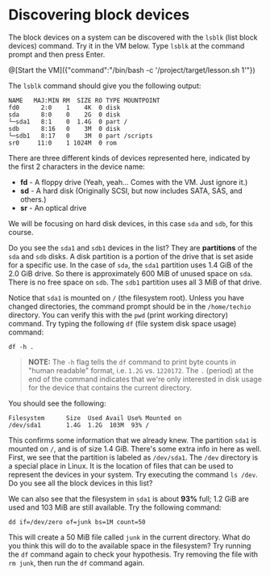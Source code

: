 # Discovering block devices
The block devices on a system can be discovered with the `lsblk` (list block devices) command. Try it in the VM below. Type `lsblk` at the command prompt and then press Enter.

@[Start the VM]({"command":"/bin/bash -c '/project/target/lesson.sh 1'"})

The `lsblk` command should give you the following output:

```
NAME   MAJ:MIN RM  SIZE RO TYPE MOUNTPOINT
fd0      2:0    1    4K  0 disk
sda      8:0    0    2G  0 disk
└─sda1   8:1    0  1.4G  0 part /
sdb      8:16   0    3M  0 disk
└─sdb1   8:17   0    3M  0 part /scripts
sr0     11:0    1 1024M  0 rom
```

There are three different kinds of devices represented here, indicated by the first 2 characters in the device name:

 - **fd** - A floppy drive (Yeah, yeah... Comes with the VM. Just ignore it.)
 - **sd** - A hard disk (Originally SCSI, but now includes SATA, SAS, and others.)
 - **sr** - An optical drive

We will be focusing on hard disk devices, in this case `sda` and `sdb`, for this course.

Do you see the `sda1` and `sdb1` devices in the list? They are **partitions** of the `sda` and `sdb` disks. A disk partition is a portion of the drive that is set aside for a specific use. In the case of `sda`, the `sda1` partition uses 1.4 GiB of the 2.0 GiB drive. So there is approximately 600 MiB of unused space on `sda`. There is no free space on `sdb`. The `sdb1` partition uses all 3 MiB of that drive.

Notice that `sda1` is mounted on `/` (the filesystem root). Unless you have changed directories, the command prompt should be in the `/home/techio` directory. You can verify this with the `pwd` (print working directory) command. Try typing the following `df` (file system disk space usage) command:

```
df -h .
```

> **NOTE:** The `-h` flag tells the `df` command to print byte counts in "human readable" format, i.e. `1.2G` vs. `1220172`. The `.` (period) at the end of the command indicates that we're only interested in disk usage for the device that contains the current directory.

You should see the following:

```
Filesystem      Size  Used Avail Use% Mounted on
/dev/sda1       1.4G  1.2G  103M  93% /
```

This confirms some information that we already knew. The partition `sda1` is mounted on `/`, and is of size 1.4 GiB. There's some extra info in here as well. First, we see that the partition is labeled as `/dev/sda1`. The `/dev` directory is a special place in Linux. It is the location of files that can be used to represent the devices in your system. Try executing the command `ls /dev`. Do you see all the block devices in this list?

We can also see that the filesystem in `sda1` is about **93%** full; 1.2 GiB are used and 103 MiB are still available. Try the following command:

```
dd if=/dev/zero of=junk bs=1M count=50
```

This will create a 50 MiB file called `junk` in the current directory. What do you think this will do to the available space in the filesystem? Try running the `df` command again to check your hypothesis. Try removing the file with `rm junk`, then run the `df` command again.
